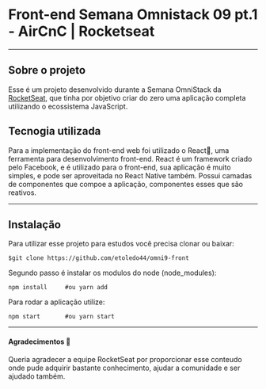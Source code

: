 # Front-end Semana Omnistack 09 pt.1 - AirCnC | Rocketseat
---
## Sobre o projeto
Esse é um projeto desenvolvido durante a Semana OmniStack da [RocketSeat](https://rocketseat.com.br/), que tinha por objetivo criar do zero uma aplicação completa utilizando o ecossistema JavaScript.
 
## Tecnogia utilizada
Para a implementação do front-end web foi utilizado o React:blue_heart:, uma ferramenta para desenvolvimento front-end.
React é um framework criado pelo Facebook, e é utilizado para o front-end, sua aplicação é muito simples, e pode ser aproveitada no React Native também. Possui camadas de componentes que compoe a aplicação, componentes esses que são reativos.

---
## Instalação 
Para utilizar esse projeto para estudos você precisa clonar ou baixar:

    $git clone https://github.com/etoledo44/omni9-front
Segundo passo é instalar os modulos do node (node_modules):
    
    npm install     #ou yarn add

Para rodar a aplicação utilize:

    npm start       #ou yarn start

---
#### Agradecimentos :purple_heart:
Queria agradecer a equipe RocketSeat por proporcionar esse conteudo onde pude adquirir bastante conhecimento, ajudar a comunidade e ser ajudado também.
